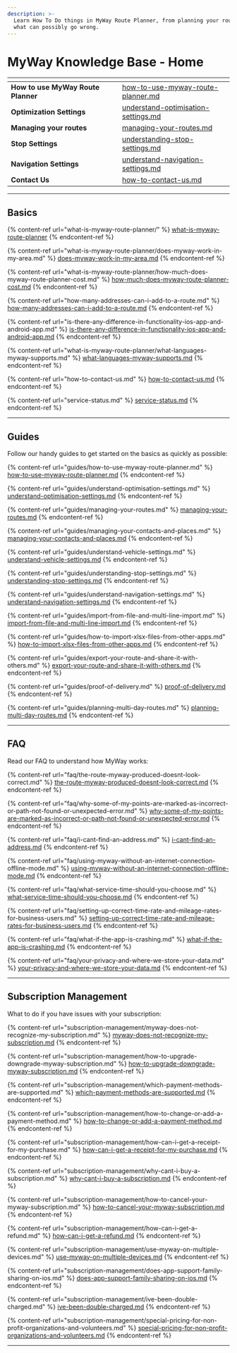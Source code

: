 ```yaml
---
description: >-
  Learn How To Do things in MyWay Route Planner, from planning your route to
  what can possibly go wrong.
---
```


# MyWay Knowledge Base - Home

<table data-view="cards" data-full-width="true"><thead><tr><th></th><th></th><th></th><th data-hidden data-card-target data-type="content-ref"></th></tr></thead><tbody><tr><td><strong>How to use MyWay Route Planner</strong></td><td></td><td></td><td><a href="guides/how-to-use-myway-route-planner.md">how-to-use-myway-route-planner.md</a></td></tr><tr><td><strong>Optimization Settings</strong></td><td></td><td></td><td><a href="guides/understand-optimisation-settings.md">understand-optimisation-settings.md</a></td></tr><tr><td><strong>Managing your routes</strong></td><td></td><td></td><td><a href="guides/managing-your-routes.md">managing-your-routes.md</a></td></tr><tr><td><strong>Stop Settings</strong></td><td></td><td></td><td><a href="guides/understanding-stop-settings.md">understanding-stop-settings.md</a></td></tr><tr><td><strong>Navigation Settings</strong></td><td></td><td></td><td><a href="guides/understand-navigation-settings.md">understand-navigation-settings.md</a></td></tr><tr><td><strong>Contact Us</strong></td><td></td><td></td><td><a href="how-to-contact-us.md">how-to-contact-us.md</a></td></tr></tbody></table>

***

## Basics

{% content-ref url="what-is-myway-route-planner/" %}
[what-is-myway-route-planner](what-is-myway-route-planner/)
{% endcontent-ref %}

{% content-ref url="what-is-myway-route-planner/does-myway-work-in-my-area.md" %}
[does-myway-work-in-my-area.md](what-is-myway-route-planner/does-myway-work-in-my-area.md)
{% endcontent-ref %}

{% content-ref url="what-is-myway-route-planner/how-much-does-myway-route-planner-cost.md" %}
[how-much-does-myway-route-planner-cost.md](what-is-myway-route-planner/how-much-does-myway-route-planner-cost.md)
{% endcontent-ref %}

{% content-ref url="how-many-addresses-can-i-add-to-a-route.md" %}
[how-many-addresses-can-i-add-to-a-route.md](how-many-addresses-can-i-add-to-a-route.md)
{% endcontent-ref %}

{% content-ref url="is-there-any-difference-in-functionality-ios-app-and-android-app.md" %}
[is-there-any-difference-in-functionality-ios-app-and-android-app.md](is-there-any-difference-in-functionality-ios-app-and-android-app.md)
{% endcontent-ref %}

{% content-ref url="what-is-myway-route-planner/what-languages-myway-supports.md" %}
[what-languages-myway-supports.md](what-is-myway-route-planner/what-languages-myway-supports.md)
{% endcontent-ref %}

{% content-ref url="how-to-contact-us.md" %}
[how-to-contact-us.md](how-to-contact-us.md)
{% endcontent-ref %}

{% content-ref url="service-status.md" %}
[service-status.md](service-status.md)
{% endcontent-ref %}

***

## Guides

Follow our handy guides to get started on the basics as quickly as possible:

{% content-ref url="guides/how-to-use-myway-route-planner.md" %}
[how-to-use-myway-route-planner.md](guides/how-to-use-myway-route-planner.md)
{% endcontent-ref %}

{% content-ref url="guides/understand-optimisation-settings.md" %}
[understand-optimisation-settings.md](guides/understand-optimisation-settings.md)
{% endcontent-ref %}

{% content-ref url="guides/managing-your-routes.md" %}
[managing-your-routes.md](guides/managing-your-routes.md)
{% endcontent-ref %}

{% content-ref url="guides/managing-your-contacts-and-places.md" %}
[managing-your-contacts-and-places.md](guides/managing-your-contacts-and-places.md)
{% endcontent-ref %}

{% content-ref url="guides/understand-vehicle-settings.md" %}
[understand-vehicle-settings.md](guides/understand-vehicle-settings.md)
{% endcontent-ref %}

{% content-ref url="guides/understanding-stop-settings.md" %}
[understanding-stop-settings.md](guides/understanding-stop-settings.md)
{% endcontent-ref %}

{% content-ref url="guides/understand-navigation-settings.md" %}
[understand-navigation-settings.md](guides/understand-navigation-settings.md)
{% endcontent-ref %}

{% content-ref url="guides/import-from-file-and-multi-line-import.md" %}
[import-from-file-and-multi-line-import.md](guides/import-from-file-and-multi-line-import.md)
{% endcontent-ref %}

{% content-ref url="guides/how-to-import-xlsx-files-from-other-apps.md" %}
[how-to-import-xlsx-files-from-other-apps.md](guides/how-to-import-xlsx-files-from-other-apps.md)
{% endcontent-ref %}

{% content-ref url="guides/export-your-route-and-share-it-with-others.md" %}
[export-your-route-and-share-it-with-others.md](guides/export-your-route-and-share-it-with-others.md)
{% endcontent-ref %}

{% content-ref url="guides/proof-of-delivery.md" %}
[proof-of-delivery.md](guides/proof-of-delivery.md)
{% endcontent-ref %}

{% content-ref url="guides/planning-multi-day-routes.md" %}
[planning-multi-day-routes.md](guides/planning-multi-day-routes.md)
{% endcontent-ref %}

***

## FAQ

Read our FAQ to understand how MyWay works:

{% content-ref url="faq/the-route-myway-produced-doesnt-look-correct.md" %}
[the-route-myway-produced-doesnt-look-correct.md](faq/the-route-myway-produced-doesnt-look-correct.md)
{% endcontent-ref %}

{% content-ref url="faq/why-some-of-my-points-are-marked-as-incorrect-or-path-not-found-or-unexpected-error.md" %}
[why-some-of-my-points-are-marked-as-incorrect-or-path-not-found-or-unexpected-error.md](faq/why-some-of-my-points-are-marked-as-incorrect-or-path-not-found-or-unexpected-error.md)
{% endcontent-ref %}

{% content-ref url="faq/i-cant-find-an-address.md" %}
[i-cant-find-an-address.md](faq/i-cant-find-an-address.md)
{% endcontent-ref %}

{% content-ref url="faq/using-myway-without-an-internet-connection-offline-mode.md" %}
[using-myway-without-an-internet-connection-offline-mode.md](faq/using-myway-without-an-internet-connection-offline-mode.md)
{% endcontent-ref %}

{% content-ref url="faq/what-service-time-should-you-choose.md" %}
[what-service-time-should-you-choose.md](faq/what-service-time-should-you-choose.md)
{% endcontent-ref %}

{% content-ref url="faq/setting-up-correct-time-rate-and-mileage-rates-for-business-users.md" %}
[setting-up-correct-time-rate-and-mileage-rates-for-business-users.md](faq/setting-up-correct-time-rate-and-mileage-rates-for-business-users.md)
{% endcontent-ref %}

{% content-ref url="faq/what-if-the-app-is-crashing.md" %}
[what-if-the-app-is-crashing.md](faq/what-if-the-app-is-crashing.md)
{% endcontent-ref %}

{% content-ref url="faq/your-privacy-and-where-we-store-your-data.md" %}
[your-privacy-and-where-we-store-your-data.md](faq/your-privacy-and-where-we-store-your-data.md)
{% endcontent-ref %}

***

## Subscription Management

What to do if you have issues with your subscription:

{% content-ref url="subscription-management/myway-does-not-recognize-my-subscription.md" %}
[myway-does-not-recognize-my-subscription.md](subscription-management/myway-does-not-recognize-my-subscription.md)
{% endcontent-ref %}

{% content-ref url="subscription-management/how-to-upgrade-downgrade-myway-subscription.md" %}
[how-to-upgrade-downgrade-myway-subscription.md](subscription-management/how-to-upgrade-downgrade-myway-subscription.md)
{% endcontent-ref %}

{% content-ref url="subscription-management/which-payment-methods-are-supported.md" %}
[which-payment-methods-are-supported.md](subscription-management/which-payment-methods-are-supported.md)
{% endcontent-ref %}

{% content-ref url="subscription-management/how-to-change-or-add-a-payment-method.md" %}
[how-to-change-or-add-a-payment-method.md](subscription-management/how-to-change-or-add-a-payment-method.md)
{% endcontent-ref %}

{% content-ref url="subscription-management/how-can-i-get-a-receipt-for-my-purchase.md" %}
[how-can-i-get-a-receipt-for-my-purchase.md](subscription-management/how-can-i-get-a-receipt-for-my-purchase.md)
{% endcontent-ref %}

{% content-ref url="subscription-management/why-cant-i-buy-a-subscription.md" %}
[why-cant-i-buy-a-subscription.md](subscription-management/why-cant-i-buy-a-subscription.md)
{% endcontent-ref %}

{% content-ref url="subscription-management/how-to-cancel-your-myway-subscription.md" %}
[how-to-cancel-your-myway-subscription.md](subscription-management/how-to-cancel-your-myway-subscription.md)
{% endcontent-ref %}

{% content-ref url="subscription-management/how-can-i-get-a-refund.md" %}
[how-can-i-get-a-refund.md](subscription-management/how-can-i-get-a-refund.md)
{% endcontent-ref %}

{% content-ref url="subscription-management/use-myway-on-multiple-devices.md" %}
[use-myway-on-multiple-devices.md](subscription-management/use-myway-on-multiple-devices.md)
{% endcontent-ref %}

{% content-ref url="subscription-management/does-app-support-family-sharing-on-ios.md" %}
[does-app-support-family-sharing-on-ios.md](subscription-management/does-app-support-family-sharing-on-ios.md)
{% endcontent-ref %}

{% content-ref url="subscription-management/ive-been-double-charged.md" %}
[ive-been-double-charged.md](subscription-management/ive-been-double-charged.md)
{% endcontent-ref %}

{% content-ref url="subscription-management/special-pricing-for-non-profit-organizations-and-volunteers.md" %}
[special-pricing-for-non-profit-organizations-and-volunteers.md](subscription-management/special-pricing-for-non-profit-organizations-and-volunteers.md)
{% endcontent-ref %}

***
